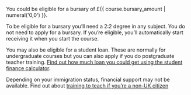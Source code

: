 You could be eligible for a bursary of £{{ course.bursary_amount | numeral('0,0') }}.

To be eligible for a bursary you’ll need a 2:2 degree in any subject. You do not need to apply for a bursary. If you’re eligible, you’ll automatically start receiving it when you start the course.

You may also be eligible for a student loan. These are normally for undergraduate courses but you can also apply if you do postgraduate teacher training. [Find out how much loan you could get using the student finance calculator](https://www.gov.uk/student-finance-calculator).

Depending on your immigration status, financial support may not be available. Find out about [training to teach if you’re a non-UK citizen](https://www.gov.uk/government/publications/train-to-teach-in-england-non-uk-applicants/train-to-teach-in-england-if-youre-a-non-uk-citizen)

<!-- You’ll get a bursary of £{{ course.bursary_amount | numeral('0,0') }} if you have {{ course.bursary_first_line_ending if course.bursary_requirements.length > 1 else course.bursary_requirements[0] + "." }}

{% if course.bursary_requirements.length > 1 %}
{% for requirement in course.bursary_requirements %}
- {{ requirement }}
{% endfor %}
{% endif %}

You do not have to apply for a bursary - if you’re eligible, you’ll automatically start receiving it once you begin your course.

You may be eligible for a [loan while you study](https://getintoteaching.education.gov.uk/funding-my-teacher-training/tuition-fee-and-maintenance-loans).

Find out about financial support if you’re from [outside the UK](https://www.gov.uk/government/publications/train-to-teach-in-england-non-uk-applicants/train-to-teach-in-england-if-youre-a-non-uk-citizen#rate). -->
